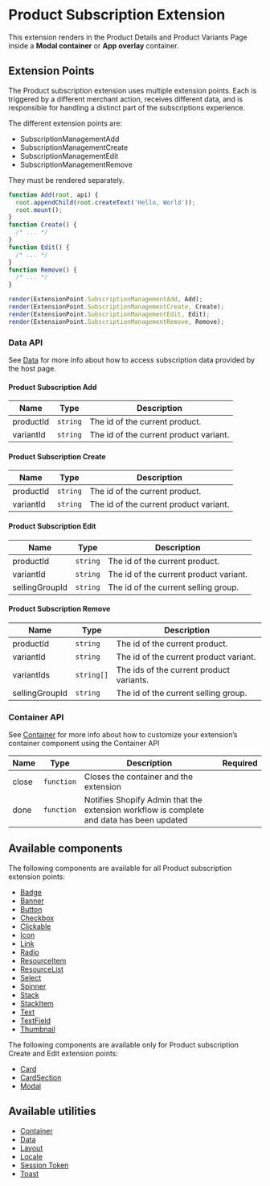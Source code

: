 # Product Subscription Extension

This extension renders in the Product Details and Product Variants Page inside a **Modal container** or **App overlay** container.

## Extension Points

The Product subscription extension uses multiple extension points. Each is triggered by a different merchant action, receives different data, and is responsible for handling a distinct part of the subscriptions experience.

The different extension points are:

- SubscriptionManagementAdd
- SubscriptionManagementCreate
- SubscriptionManagementEdit
- SubscriptionManagementRemove

They must be rendered separately.

```js
function Add(root, api) {
  root.appendChild(root.createText('Hello, World'));
  root.mount();
}
function Create() {
  /* ... */
}
function Edit() {
  /* ... */
}
function Remove() {
  /* ... */
}

render(ExtensionPoint.SubscriptionManagementAdd, Add);
render(ExtensionPoint.SubscriptionManagementCreate, Create);
render(ExtensionPoint.SubscriptionManagementEdit, Edit);
render(ExtensionPoint.SubscriptionManagementRemove, Remove);
```

### Data API

See [Data](../../Utilities/Data.md) for more info about how to access subscription data provided by the host page.

#### Product Subscription Add

| Name      | Type     | Description                            |
| --------- | -------- | -------------------------------------- |
| productId | `string` | The id of the current product.         |
| variantId | `string` | The id of the current product variant. |

#### Product Subscription Create

| Name      | Type     | Description                            |
| --------- | -------- | -------------------------------------- |
| productId | `string` | The id of the current product.         |
| variantId | `string` | The id of the current product variant. |

#### Product Subscription Edit

| Name           | Type     | Description                            |
| -------------- | -------- | -------------------------------------- |
| productId      | `string` | The id of the current product.         |
| variantId      | `string` | The id of the current product variant. |
| sellingGroupId | `string` | The id of the current selling group.   |

#### Product Subscription Remove

| Name           | Type       | Description                              |
| -------------- | ---------- | ---------------------------------------- |
| productId      | `string`   | The id of the current product.           |
| variantId      | `string`   | The id of the current product variant.   |
| variantIds     | `string[]` | The ids of the current product variants. |
| sellingGroupId | `string`   | The id of the current selling group.     |

### Container API

See [Container](../../Utilities/Container.md) for more info about how to customize your extension’s container component using the Container API

| Name  | Type       | Description                                                                              | Required |
| ----- | ---------- | ---------------------------------------------------------------------------------------- | -------- |
| close | `function` | Closes the container and the extension                                                   |          |
| done  | `function` | Notifies Shopify Admin that the extension workflow is complete and data has been updated |          |

## Available components

The following components are available for all Product subscription extension points:

- [Badge](../../Components/Badge.md)
- [Banner](../../Components/Banner.md)
- [Button](../../Components/Button.md)
- [Checkbox](../../Components/Checkbox.md)
- [Clickable](../../Components/Clickable.md)
- [Icon](../../Components/Icon.md)
- [Link](../../Components/Link.md)
- [Radio](../../Components/Radio.md)
- [ResourceItem](../../Components/ResourceItem.md)
- [ResourceList](../../Components/ResourceList.md)
- [Select](../../Components/Select.md)
- [Spinner](../../Components/Spinner.md)
- [Stack](../../Components/Stack.md)
- [StackItem](../../Components/StackItem.md)
- [Text](../../Components/Text.md)
- [TextField](../../Components/TextField.md)
- [Thumbnail](../../Components/Thumbnail.md)

The following components are available only for Product subscription Create and Edit extension points:

- [Card](../../Components/Card.md)
- [CardSection](../../Components/CardSection.md)
- [Modal](../../Components/Modal.md)

## Available utilities

- [Container](../../Utilities/Container.md)
- [Data](../../Utilities/Data.md)
- [Layout](../../Utilities/Layout.md)
- [Locale](../../Utilities/Locale.md)
- [Session Token](../../Utilities/SessionToken.md)
- [Toast](../../Utilities/Toast.md)
